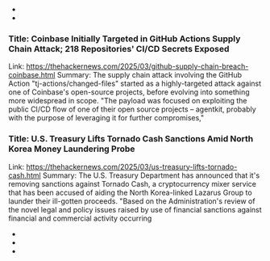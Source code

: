  - 
 - 
### Title: Coinbase Initially Targeted in GitHub Actions Supply Chain Attack; 218 Repositories' CI/CD Secrets Exposed
Link: https://thehackernews.com/2025/03/github-supply-chain-breach-coinbase.html
Summary: The supply chain attack involving the GitHub Action "tj-actions/changed-files" started as a highly-targeted attack against one of Coinbase's open-source projects, before evolving into something more widespread in scope.
"The payload was focused on exploiting the public CI/CD flow of one of their open source projects – agentkit, probably with the purpose of leveraging it for further compromises,"

### Title: U.S. Treasury Lifts Tornado Cash Sanctions Amid North Korea Money Laundering Probe
Link: https://thehackernews.com/2025/03/us-treasury-lifts-tornado-cash.html
Summary: The U.S. Treasury Department has announced that it's removing sanctions against Tornado Cash, a cryptocurrency mixer service that has been accused of aiding the North Korea-linked Lazarus Group to launder their ill-gotten proceeds.
"Based on the Administration's review of the novel legal and policy issues raised by use of financial sanctions against financial and commercial activity occurring

 - 
 - 
 - 
